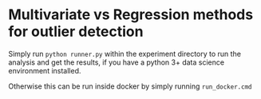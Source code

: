 Multivariate vs Regression methods for outlier detection
========================================================

Simply run `python runner.py` within the experiment directory to run the analysis and get the results, if you have a python 3+ data science environment installed.

Otherwise this can be run inside docker by simply running `run_docker.cmd`